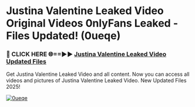 # Justina Valentine Leaked Video Original Videos 0nlyFans Leaked - Files Updated! (0ueqe)

<h3>🔴 CLICK HERE 🌐==►► <a href="https://tinyurl.com/2wckxsce" rel="nofollow">Justina Valentine Leaked Video Updated Files</a></h3>

Get Justina Valentine Leaked Video and all content. Now you can access all videos and pictures of Justina Valentine Leaked Video. New Updated Files 2025!

[![0ueqe](https://i.imgur.com/AFduVYN.gif)](https://tinyurl.com/2wckxsce)
